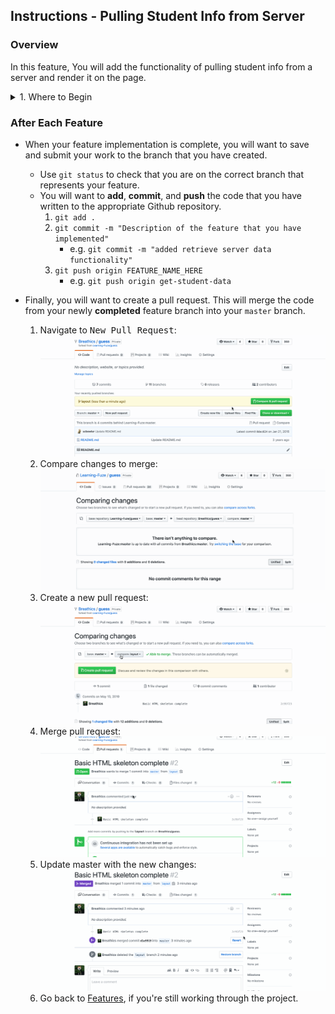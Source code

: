 Instructions - Pulling Student Info from Server
--

### Overview

In this feature, You will add the functionality of pulling student info from a server and render it on the page.

<details>
<summary>1. Where to Begin</summary>

  - The following will be done in the index.html.
    - Create a third button below the add and cancel buttons
       - This button will be used to retrieve server data

    - Make sure the button fits in with the overall design
    - The button should be labeled "Retrieve Data"
    - When this is complete you will move on to the JS Functionality
  - The Following will be done in the SGT template class
    - Declare a method that will be used to retrieve the student data from the server
      - It takes no paramaters
      - It will send the following data to the server
        - The api key you were given
      - It will return the following from the server
        - An object literal which contains:
          - A boolean on whether the server request was successful
          - The student data if the request was successful
    - Create a click handler in the `addEventHandlers` method that will take the new data retrieval method as a callback
      - test your click handler to make sure your data retrieval method is called correctly
    - In the data retrieval method:
      - Use an AJAX call to the Learning Fuze SGT API to pull all of the student records from the server:
        - Declare an object literal named `ajaxConfigObject`
          - API configuration object information:
            - datatype:
              - Takes the string "json"
            - URL: `http://s-apis.learningfuze.com/sgt/get`
            - method: post
            - data:
              - This key will contain the object you are sending to the server
                - The object will have a single key `api_key`:
                - The value for that key is your api key as a string
            - success:
              - Callback function that will run if your api call is successful
              - Remember that success comes in two types
                - You contact the server and get the data you were requesting
                - You contact the server, but there is an error of some kind that prevents you from receiving what you requested
                - Always check the server response so that you know whether or not your request was truly successful or if you simply made contact with the server
            - error:
              - Callback function that is called when there is an error contacting the server
        - Note the different ways of attaching success and error callbacks to your AJAX call
          - Documentation: [AJAX Callbacks](http://www.binaryintellect.net/articles/749ed588-b408-4a7e-94da-77549c00e803.aspx)
          - You can use either the local callbacks or promise callbacks for this project
            - note the global callbacks, but do not use them!
      - Once you are receiving the requested data from the server:
        - perform the following in your `success` callback
          - Create a student object for each of the students in the reaponse object and store them in `this.data`
            - Remember that you have a method to create students...
              - It may require modification
              - Note the order at which you pass the paramaters into it when calling it
            - Note the IDs that accompany each student
              - You will no longer be generating IDs for students
                - This is the DB's job
              - This information will be used in later operations
                - Deleting Students
                - Updating Students
          - Call your `displayAllStudents` method to update the DOM with the new student objects you created with the data that you received from the server
      - Congrats! You have completed this Feature Set







</details>



### After Each Feature

- When your feature implementation is complete, you will want to save and submit your work to the branch that you have created.
  - Use `git status` to check that you are on the correct branch that represents your feature.
  - You will want to **add**, **commit**, and **push** the code that you have written to the appropriate Github repository.
    1. `git add .`
    2. `git commit -m "Description of the feature that you have implemented"`
       - e.g. `git commit -m "added retrieve server data functionality"`
    3. `git push origin FEATURE_NAME_HERE`
       - e.g. `git push origin get-student-data`

- Finally, you will want to create a pull request. This will merge the code from your newly **completed** feature branch into your `master` branch.

  1. Navigate to <kbd>New Pull Request</kbd>:
  ![Navigate to pull requests](../post-feature/navigate-to-pull-request.gif)
  2. Compare changes to merge:
  ![Compare changes to merge](../post-feature/compare-changes.gif)
  3. Create a new pull request:
  ![Create new pull request](../post-feature/create-pull-request.gif)
  4. Merge pull request:
  ![Merge pull request](../post-feature/merge-pull-request.gif)
  5. Update master with the new changes:
  ![Update master](../post-feature/pull-new-changes.gif)
  6. Go back to [Features](../../README.md#features), if you're still working through the project.

